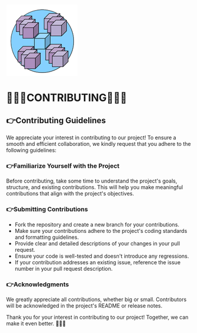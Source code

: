 ![logo](/Assets/logo.png)
# 🤍🩵💜CONTRIBUTING💜🩵🤍

## 👉Contributing Guidelines

We appreciate your interest in contributing to our project! To ensure a smooth and efficient collaboration, we kindly request that you adhere to the following guidelines:

### 👉Familiarize Yourself with the Project

Before contributing, take some time to understand the project's goals, structure, and existing contributions. This will help you make meaningful contributions that align with the project's objectives.

### 👉Submitting Contributions

- Fork the repository and create a new branch for your contributions.
- Make sure your contributions adhere to the project's coding standards and formatting guidelines.
- Provide clear and detailed descriptions of your changes in your pull request.
- Ensure your code is well-tested and doesn't introduce any regressions.
- If your contribution addresses an existing issue, reference the issue number in your pull request description.

### 👉Acknowledgments

We greatly appreciate all contributions, whether big or small. Contributors will be acknowledged in the project's README or release notes.

Thank you for your interest in contributing to our project! Together, we can make it even better. 💜🩵🤍